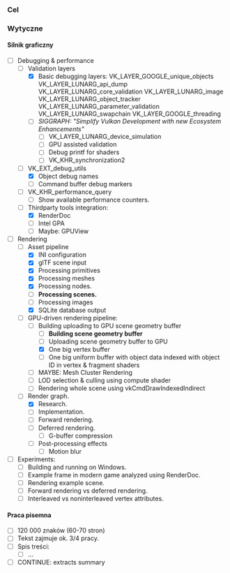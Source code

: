 ### Cel

### Wytyczne

#### Silnik graficzny

- [ ] Debugging & performance
	- [ ] Validation layers
		- [x] Basic debugging layers:
		  VK_LAYER_GOOGLE_unique_objects VK_LAYER_LUNARG_api_dump VK_LAYER_LUNARG_core_validation VK_LAYER_LUNARG_image
		  VK_LAYER_LUNARG_object_tracker VK_LAYER_LUNARG_parameter_validation VK_LAYER_LUNARG_swapchain
		  VK_LAYER_GOOGLE_threading
		- [ ] _SIGGRAPH: "Simplify Vulkan Development with new Ecosystem Enhancements"_
			- [ ] VK_LAYER_LUNARG_device_simulation
			- [ ] GPU assisted validation
			- [ ] Debug printf for shaders
			- [ ] VK_KHR_synchronization2
	- [ ] VK_EXT_debug_utils
		- [x] Object debug names
		- [ ] Command buffer debug markers
	- [ ] VK_KHR_performance_query
		- [ ] Show available performance counters.
	- [ ] Thirdparty tools integration:
		- [x] RenderDoc
		- [ ] Intel GPA
		- [ ] Maybe: GPUView

- [ ] Rendering
	- [ ] Asset pipeline
		- [x] INI configuration
		- [x] glTF scene input
		- [x] Processing primitives
		- [x] Processing meshes
		- [x] Processing nodes.
		- [ ] **Processing scenes.**
		- [ ] Processing images
		- [x] SQLite database output
	- [ ] GPU-driven rendering pipeline:
		- [ ] Building uploading to GPU scene geometry buffer
			- [ ] **Building scene geometry buffer**
			- [ ] Uploading scene geometry buffer to GPU
			- [x] One big vertex buffer
			- [ ] One big uniform buffer with object data indexed with object ID in vertex & fragment shaders
		- [ ] MAYBE: Mesh Cluster Rendering
		- [ ] LOD selection & culling using compute shader
		- [ ] Rendering whole scene using vkCmdDrawIndexedIndirect
	- [ ] Render graph.
		- [x] Research.
        - [ ] Implementation.
        - [ ] Forward rendering.
        - [ ] Deferred rendering.
            - [ ] G-buffer compression
        - [ ] Post-processing effects
            - [ ] Motion blur

- [ ] Experiments:
	- [ ] Building and running on Windows.
	- [ ] Example frame in modern game analyzed using RenderDoc.
	- [ ] Rendering example scene.
	- [ ] Forward rendering vs deferred rendering.
	- [ ] Interleaved vs noninterleaved vertex attributes.

#### Praca pisemna

- [ ] 120 000 znaków (60-70 stron)
- [ ] Tekst zajmuje ok. 3/4 pracy.
- [ ] Spis treści:
	- [ ] ...
- [ ] CONTINUE: extracts summary

